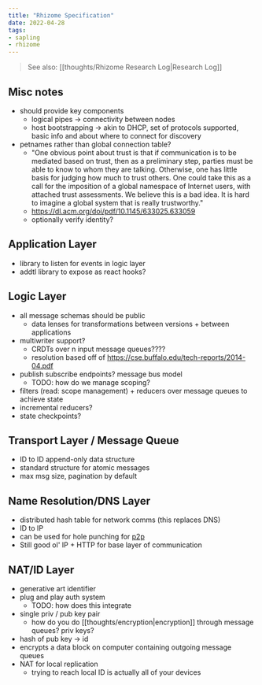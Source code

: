 ```yaml
---
title: "Rhizome Specification"
date: 2022-04-28
tags:
- sapling
- rhizome
---
```


> See also: [[thoughts/Rhizome Research Log|Research Log]]

## Misc notes
- should provide key components
	- logical pipes -> connectivity between nodes
	- host bootstrapping -> akin to DHCP, set of protocols supported, basic info and about where to connect for discovery
- petnames rather than global connection table?
	- "One obvious point about trust is that if communication is to be mediated based on trust, then as a preliminary step, parties must be able to know to whom they are talking. Otherwise, one has little basis for judging how much to trust others. One could take this as a call for the imposition of a global namespace of Internet users, with attached trust assessments. We believe this is a bad idea. It is hard to imagine a global system that is really trustworthy."
	- https://dl.acm.org/doi/pdf/10.1145/633025.633059
	- optionally verify identity?

## Application Layer
-   library to listen for events in logic layer
-   addtl library to expose as react hooks?

## Logic Layer
- all message schemas should be public
	- data lenses for transformations between versions + between applications
- multiwriter support?
	- CRDTs over n input message queues????
	- resolution based off of https://cse.buffalo.edu/tech-reports/2014-04.pdf
- publish subscribe endpoints? message bus model
	- TODO: how do we manage scoping?
- filters (read: scope management) + reducers over message queues to achieve state
- incremental reducers?
- state checkpoints?

## Transport Layer / Message Queue
- ID to ID append-only data structure
- standard structure for atomic messages
- max msg size, pagination by default

## Name Resolution/DNS Layer
- distributed hash table for network comms (this replaces DNS)
- ID to IP
- can be used for hole punching for [p2p](thoughts/peer-to-peer.md)
- Still good ol' IP + HTTP for base layer of communication

## NAT/ID Layer
- generative art identifier
- plug and play auth system
	- TODO: how does this integrate
- single priv / pub key pair
	- how do you do [[thoughts/encryption|encryption]] through message queues? priv keys?
- hash of pub key → id
- encrypts a data block on computer containing outgoing message queues
- NAT for local replication
	- trying to reach local ID is actually all of your devices
